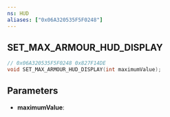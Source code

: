 ```yaml
---
ns: HUD
aliases: ["0x06A320535F5F0248"]
---
```

## SET_MAX_ARMOUR_HUD_DISPLAY

```c
// 0x06A320535F5F0248 0x827F14DE
void SET_MAX_ARMOUR_HUD_DISPLAY(int maximumValue);
```

## Parameters
* **maximumValue**: 

